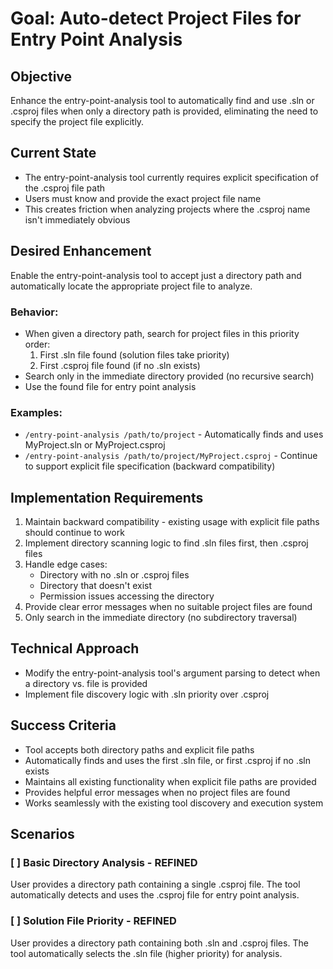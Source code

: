 # Goal: Auto-detect Project Files for Entry Point Analysis

## Objective
Enhance the entry-point-analysis tool to automatically find and use .sln or .csproj files when only a directory path is provided, eliminating the need to specify the project file explicitly.

## Current State
- The entry-point-analysis tool currently requires explicit specification of the .csproj file path
- Users must know and provide the exact project file name
- This creates friction when analyzing projects where the .csproj name isn't immediately obvious

## Desired Enhancement
Enable the entry-point-analysis tool to accept just a directory path and automatically locate the appropriate project file to analyze.

### Behavior:
- When given a directory path, search for project files in this priority order:
  1. First .sln file found (solution files take priority)
  2. First .csproj file found (if no .sln exists)
- Search only in the immediate directory provided (no recursive search)
- Use the found file for entry point analysis

### Examples:
- `/entry-point-analysis /path/to/project` - Automatically finds and uses MyProject.sln or MyProject.csproj
- `/entry-point-analysis /path/to/project/MyProject.csproj` - Continue to support explicit file specification (backward compatibility)

## Implementation Requirements
1. Maintain backward compatibility - existing usage with explicit file paths should continue to work
2. Implement directory scanning logic to find .sln files first, then .csproj files
3. Handle edge cases:
   - Directory with no .sln or .csproj files
   - Directory that doesn't exist
   - Permission issues accessing the directory
4. Provide clear error messages when no suitable project files are found
5. Only search in the immediate directory (no subdirectory traversal)

## Technical Approach
- Modify the entry-point-analysis tool's argument parsing to detect when a directory vs. file is provided
- Implement file discovery logic with .sln priority over .csproj

## Success Criteria
- Tool accepts both directory paths and explicit file paths
- Automatically finds and uses the first .sln file, or first .csproj if no .sln exists
- Maintains all existing functionality when explicit file paths are provided
- Provides helpful error messages when no project files are found
- Works seamlessly with the existing tool discovery and execution system

## Scenarios

### [ ] Basic Directory Analysis - REFINED
User provides a directory path containing a single .csproj file. The tool automatically detects and uses the .csproj file for entry point analysis.

### [ ] Solution File Priority - REFINED
User provides a directory path containing both .sln and .csproj files. The tool automatically selects the .sln file (higher priority) for analysis.
